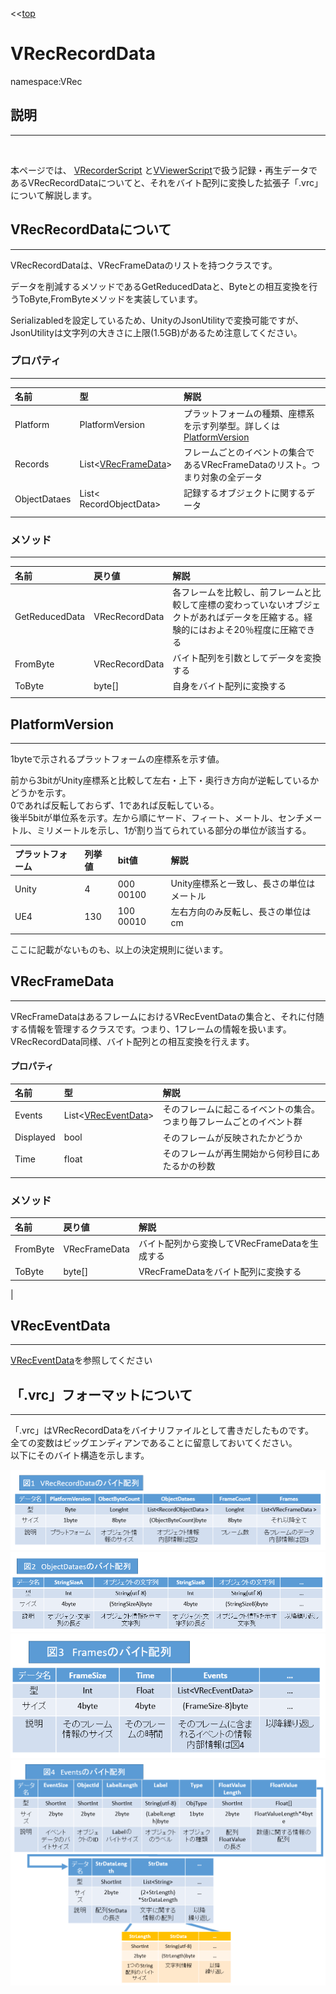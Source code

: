 <<[top](VRec.md)
# **VRecRecordData**
namespace:VRec

## **説明**
---
<br>

本ページでは、
[VRecorderScript](VRecorderScript.md)
と[VViewerScript](VViewerScript.md)で扱う記録・再生データであるVRecRecordDataについてと、それをバイト配列に変換した拡張子「.vrc」について解説します。

## **VRecRecordDataについて**
---

VRecRecordDataは、VRecFrameDataのリストを持つクラスです。

データを削減するメソッドであるGetReducedDataと、Byteとの相互変換を行うToByte,FromByteメソッドを実装しています。

Serializabledを設定しているため、UnityのJsonUtilityで変換可能ですが、JsonUtilityは文字列の大きさに上限(1.5GB)があるため注意してください。

### **プロパティ**
---
|名前|型|解説|
|:--|:--|:--|
|Platform|PlatformVersion|プラットフォームの種類、座標系を示す列挙型。詳しくは[PlatformVersion](#PlatformVersion)|
|Records|List<[VRecFrameData](#VRecFrameData)>|フレームごとのイベントの集合であるVRecFrameDataのリスト。つまり対象の全データ|
|ObjectDataes|List< RecordObjectData>|記録するオブジェクトに関するデータ|
||||

### **メソッド**
---
|名前|戻り値|解説|
|:--|:--|:--|
|GetReducedData|VRecRecordData|各フレームを比較し、前フレームと比較して座標の変わっていないオブジェクトがあればデータを圧縮する。経験的にはおよそ20％程度に圧縮できる|
|FromByte|VRecRecordData|バイト配列を引数としてデータを変換する|
|ToByte|byte[]|自身をバイト配列に変換する|
||||

## PlatformVersion
---
1byteで示されるプラットフォームの座標系を示す値。<br>

前から3bitがUnity座標系と比較して左右・上下・奥行き方向が逆転しているかどうかを示す。<br>
0であれば反転しておらず、1であれば反転している。<br>
後半5bitが単位系を示す。左から順にヤード、フィート、メートル、センチメートル、ミリメートルを示し、1が割り当てられている部分の単位が該当する。

|プラットフォーム|列挙値|bit値|解説|
|:--|:--|:--|:--|
|Unity|4|000 00100|Unity座標系と一致し、長さの単位はメートル|
|UE4|130|100 00010|左右方向のみ反転し、長さの単位はcm|
|||||

ここに記載がないものも、以上の決定規則に従います。


## VRecFrameData
---
VRecFrameDataはあるフレームにおけるVRecEventDataの集合と、それに付随する情報を管理するクラスです。つまり、1フレームの情報を扱います。<br>
VRecRecordData同様、バイト配列との相互変換を行えます。

#### **プロパティ**
|名前|型|解説|
|:--|:--|:--|
|Events|List<[VRecEventData](#VRecEventData)>|そのフレームに起こるイベントの集合。つまり毎フレームごとのイベント群|
|Displayed|bool|そのフレームが反映されたかどうか|
|Time|float|そのフレームが再生開始から何秒目にあたるかの秒数|
||||

### **メソッド**

|名前|戻り値|解説|
|:--|:--|:--|
|FromByte|VRecFrameData|バイト配列から変換してVRecFrameDataを生成する|
|ToByte|byte[]|VRecFrameDataをバイト配列に変換する|
|

## **VRecEventData**
---
[VRecEventData](VRecEventData.md)を参照してください

## **「.vrc」フォーマットについて**
---

「.vrc」はVRecRecordDataをバイナリファイルとして書きだしたものです。<br>
全ての変数はビッグエンディアンであることに留意しておいてください。<br>
以下にそのバイト構造を示します。

![VRecRecord](vrc1.png)
![VRecRecord](vrc2.png)
![VRecRecord](vrc3.png)
![VRecRecord](vrc4.png)